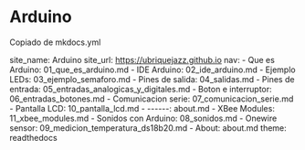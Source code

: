 # Arduino

Copiado de mkdocs.yml

site_name: Arduino
site_url: https://ubriquejazz.github.io
nav:
    - Que es Arduino: 01_que_es_arduino.md
    - IDE Arduino: 02_ide_arduino.md
    - Ejemplo LEDs: 03_ejemplo_semaforo.md
    - Pines de salida: 04_salidas.md
    - Pines de entrada: 05_entradas_analogicas_y_digitales.md
    - Boton e interruptor: 06_entradas_botones.md
    - Comunicacion serie: 07_comunicacion_serie.md
    - Pantalla LCD: 10_pantalla_lcd.md
    - ------: about.md
    - XBee Modules: 11_xbee_modules.md
    - Sonidos con Arduino: 08_sonidos.md
    - Onewire sensor: 09_medicion_temperatura_ds18b20.md
    - About: about.md
theme: readthedocs